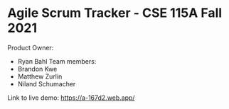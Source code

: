 # Agile Scrum Tracker - CSE 115A Fall 2021

Product Owner: 
- Ryan Bahl
Team members: 
- Brandon Kwe
- Matthew Zurlin
- Niland Schumacher


Link to live demo: https://a-167d2.web.app/
